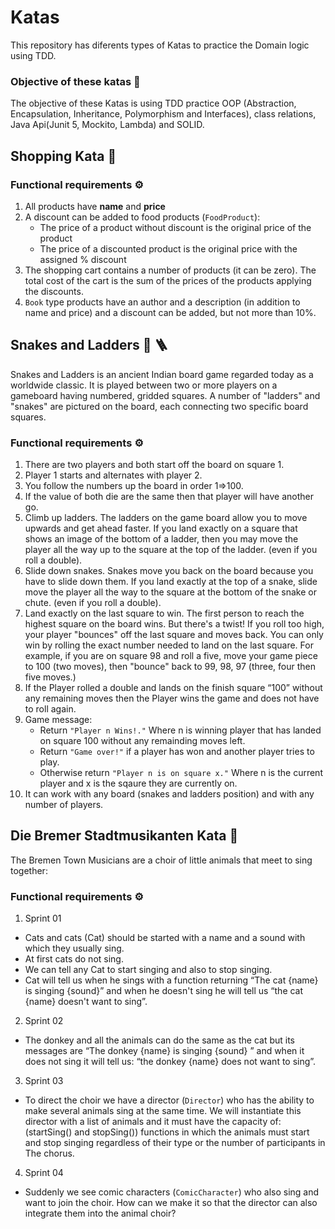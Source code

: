 # Katas

This repository has diferents types of Katas to practice the Domain logic using TDD.

### Objective of these katas :movie_camera:
The objective of these Katas is using TDD practice OOP (Abstraction, Encapsulation, Inheritance, Polymorphism and Interfaces), class relations,  Java Api(Junit 5, Mockito, Lambda) and SOLID.

## Shopping Kata :shopping_cart:
### Functional requirements :gear:
1. All products have **name** and **price**
2. A discount can be added to food products (`FoodProduct`):
     - The price of a product without discount is the original price of the product
     - The price of a discounted product is the original price with the assigned % discount
3. The shopping cart contains a number of products (it can be zero). The total cost of the cart is the sum of the prices of the products applying the discounts.
4. `Book` type products have an author and a description (in addition to name and price) and a discount can be added, but not more than 10%.

## Snakes and Ladders :snake: :ladder:
Snakes and Ladders is an ancient Indian board game regarded today as a worldwide classic. It is played between two or more players on a gameboard having numbered, gridded squares. A number of "ladders" and "snakes" are pictured on the board, each connecting two specific board squares.
### Functional requirements :gear:
1. There are two players and both start off the board on square 1.
2. Player 1 starts and alternates with player 2.
3. You follow the numbers up the board in order 1=>100.
4. If the value of both die are the same then that player will have another go.
5. Climb up ladders. The ladders on the game board allow you to move upwards and get ahead faster. If you land exactly on a square that shows an image of the bottom of a ladder, then you may move the player all the way up to the square at the top of the ladder. (even if you roll a double).
6. Slide down snakes. Snakes move you back on the board because you have to slide down them. If you land exactly at the top of a snake, slide move the player all the way to the square at the bottom of the snake or chute. (even if you roll a double).
7. Land exactly on the last square to win. The first person to reach the highest square on the board wins. But there's a twist! If you roll too high, your player "bounces" off the last square and moves back. You can only win by rolling the exact number needed to land on the last square. For example, if you are on square 98 and roll a five, move your game piece to 100 (two moves), then "bounce" back to 99, 98, 97 (three, four then five moves.)
8. If the Player rolled a double and lands on the finish square “100” without any remaining moves then the Player wins the game and does not have to roll again.
9. Game message:
    - Return `"Player n Wins!."` Where n is winning player that has landed on square 100 without any remainding moves left.
    - Return `"Game over!"` if a player has won and another player tries to play.
    - Otherwise return `"Player n is on square x."` Where n is the current player and x is the sqaure they are currently on.
10. It can work with any board (snakes and ladders position) and with any number of players.

## Die Bremer Stadtmusikanten Kata :musical_note:
The Bremen Town Musicians are a choir of little animals that meet to sing together:
### Functional requirements :gear:
1. Sprint 01
  - Cats and cats (Cat) should be started with a name and a sound with which they usually sing.
  - At first cats do not sing.
  - We can tell any Cat to start singing and also to stop singing.
  - Cat will tell us when he sings with a function returning “The cat {name} is singing {sound}” and when he doesn't sing he will tell us “the cat {name} doesn't want to sing”.
2. Sprint 02
  - The donkey and all the animals can do the same as the cat but its messages are “The donkey {name} is singing {sound} ” and when it does not sing it will tell us: “the donkey {name} does not want to sing”.
3. Sprint 03
- To direct the choir we have a director (`Director`) who has the ability to make several animals sing at the same time. We will instantiate this director with a list of animals and it must have the capacity of: (startSing() and stopSing()) functions in which the animals must start and stop singing regardless of their type or the number of participants in The chorus.
4. Sprint 04
- Suddenly we see comic characters (`ComicCharacter`) who also sing and want to join the choir. How can we make it so that the director can also integrate them into the animal choir?
